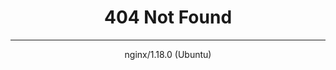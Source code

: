 <html><head><title>404 Not Found</title></head>
<body>
<center><h1>404 Not Found</h1></center>
<hr><center>nginx/1.18.0 (Ubuntu)</center>
</body></html>

